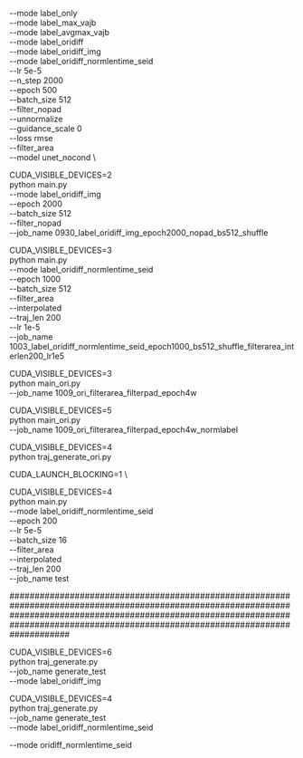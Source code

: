 
--mode label_only \
--mode label_max_vajb \
--mode label_avgmax_vajb \
--mode label_oridiff \
--mode label_oridiff_img \
--mode label_oridiff_normlentime_seid \
--lr 5e-5 \
--n_step 2000 \
--epoch 500 \
--batch_size 512 \
--filter_nopad \
--unnormalize \
--guidance_scale 0 \
--loss rmse \
--filter_area \
--model unet_nocond \

CUDA_VISIBLE_DEVICES=2 \
python main.py \
--mode label_oridiff_img \
--epoch 2000 \
--batch_size 512 \
--filter_nopad \
--job_name 0930_label_oridiff_img_epoch2000_nopad_bs512_shuffle

CUDA_VISIBLE_DEVICES=3 \
python main.py \
--mode label_oridiff_normlentime_seid \
--epoch 1000 \
--batch_size 512 \
--filter_area \
--interpolated \
--traj_len 200 \
--lr 1e-5 \
--job_name 1003_label_oridiff_normlentime_seid_epoch1000_bs512_shuffle_filterarea_interlen200_lr1e5




CUDA_VISIBLE_DEVICES=3 \
python main_ori.py \
--job_name 1009_ori_filterarea_filterpad_epoch4w

CUDA_VISIBLE_DEVICES=5 \
python main_ori.py \
--job_name 1009_ori_filterarea_filterpad_epoch4w_normlabel


CUDA_VISIBLE_DEVICES=4 \
python traj_generate_ori.py 










CUDA_LAUNCH_BLOCKING=1 \

CUDA_VISIBLE_DEVICES=4 \
python main.py \
--mode label_oridiff_normlentime_seid \
--epoch 200 \
--lr 5e-5 \
--batch_size 16 \
--filter_area \
--interpolated \
--traj_len 200 \
--job_name test











############################################################################################################################################################################################################################################


CUDA_VISIBLE_DEVICES=6 \
python traj_generate.py \
--job_name generate_test \
--mode label_oridiff_img 

CUDA_VISIBLE_DEVICES=4 \
python traj_generate.py \
--job_name generate_test \
--mode label_oridiff_normlentime_seid

--mode oridiff_normlentime_seid 





